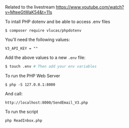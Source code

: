 Related to the livestream https://www.youtube.com/watch?v=MteeGtWaK54&t=11s

To intall PHP dotenv and be able to access .env files

```
$ composer require vlucas/phpdotenv
```

You'll need the following values:

```text
V3_API_KEY = ""
```

Add the above values to a new `.env` file:

```bash
$ touch .env # Then add your env variables
```

To run the PHP Web Server

```
$ php -S 127.0.0.1:8000
```

And call:

```
http://localhost:8000/SendEmail_V3.php
```

To run the script

```
php ReadInbox.php
```
